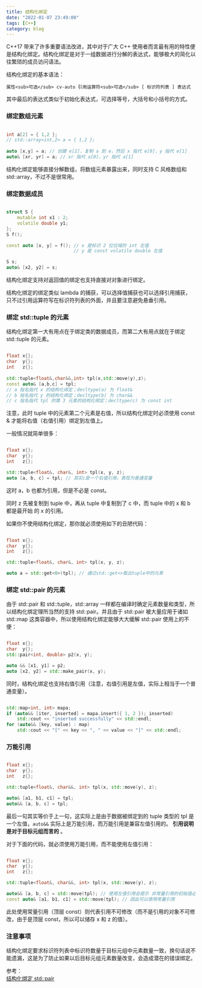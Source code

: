 ```yaml
---
title: 结构化绑定
date: "2022-01-07 23:49:00"
tags: [C++]
category: blog
---
```


C++17 带来了许多重要语法改进，其中对于广大 C++ 使用者而言最有用的特性便是结构化绑定。结构化绑定是对于一组数据进行分解的表达式，能够极大的简化以往繁琐的成员访问语法。

<!-- more -->

结构化绑定的基本语法：

`属性<sub>可选</sub> cv-auto 引用运算符<sub>可选</sub> [ 标识符列表 ] 表达式`

其中最后的表达式类似于初始化表达式，可选择等号，大括号和小括号的方式。

### 绑定数组元素

```cpp

int a[2] = { 1,2 };
// std::array<int,2> a = { 1,2 };
 
auto [x,y] = a; // 创建 e[2]，复制 a 到 e，然后 x 指代 e[0]，y 指代 e[1]
auto& [xr, yr] = a; // xr 指代 a[0]，yr 指代 a[1]

```

结构化绑定能够直接分解数组，将数组元素暴露出来，同时支持 C 风格数组和 std::array，不过不是很常用。

### 绑定数据成员

```cpp

struct S {
    mutable int x1 : 2;
    volatile double y1;
};
S f();

const auto [x, y] = f(); // x 是标识 2 位位域的 int 左值
                         // y 是 const volatile double 左值

S s;
auto& [x2, y2] = s;

```

结构化绑定支持对返回值的绑定也支持直接对对象进行绑定。

结构化绑定的绑定类似 lambda 的捕获，可以选择值捕获也可以选择引用捕获，只不过引用运算符写在标识符列表的外面，并且要注意避免悬垂引用。

### 绑定 std::tuple 的元素

结构化绑定第一大有用点在于绑定类的数据成员，而第二大有用点就在于绑定 std::tuple 的元素。

```cpp

float x{};
char  y{};
int   z{};
 
std::tuple<float&,char&&,int> tpl(x,std::move(y),z);
const auto& [a,b,c] = tpl;
// a 指名指代 x 的结构化绑定；decltype(a) 为 float&
// b 指名指代 y 的结构化绑定；decltype(b) 为 char&&
// c 指名指代 tpl 的第 3 元素的结构化绑定；decltype(c) 为 const int

```

注意，此时 tuple 中的元素第二个元素是右值，所以结构化绑定时必须使用 const & 才能将右值（右值引用）绑定到左值上。

一般情况就简单很多：

```cpp

float x{};
char  y{};
int   z{};

std::tuple<float&, char&, int> tpl(x, y, z);
auto [a, b, c] = tpl; // 其实c是一个右值引用，表现为普通变量

```

这时 a，b 也都为引用，但是不必是 const。

同时 z 先被复制到 tuple 中，再从 tuple 中复制到了 c 中，而 tuple 中的 x 和 b 都是最开始 的 x 的引用。

如果你不使用结构化绑定，那你就必须使用如下的丑陋代码：

```cpp

float x{};
char  y{};
int   z{};

std::tuple<float&, char&, int> tpl(x, y, z);

auto a = std::get<0>(tpl); // 通过std::get<>取出tuple中的元素

```

### 绑定 std::pair 的元素

由于 std::pair 和 std::tuple，std::array 一样都在编译时确定元素数量和类型，所以结构化绑定理所当然的支持 std::pair。并且由于 std::pair 被大量应用于诸如 std::map 这类容器中，所以使用结构化绑定能够大大缓解 std::pair 使用上的不便：

```cpp

float x{};
char  y{};
std::pair<int, double> p2(x, y);

auto && [x1, y1] = p2;
auto [x2, y2] = std::make_pair(x, y);

```

同时，结构化绑定也支持右值引用（注意，右值引用是左值，实际上相当于一个普通变量）。

```cpp

std::map<int, int> mapa;
if (auto&& [iter, inserted] = mapa.insert({ 1, 2 }); inserted)
    std::cout << "inserted successfully" << std::endl;
for (auto&& [key, value] : map)
    std::cout << "[" << key << ", " << value << "]" << std::endl;

```

### 万能引用

```cpp

float x{};
char  y{};
int   z{};

std::tuple<float&, char&&, int> tpl(x, std::move(y), z);

auto& [a1, b1, c1] = tpl;
auto&& [a, b, c] = tpl;

```

最后一句其实等价于上一句，这实际上是由于数据被绑定到的 tuple 类型的 tpl 是一个左值，`auto&&` 实际上是万能引用，而万能引用是兼容左值引用的。 **引用说明是对于目标元组而言的** 。

对于下面的代码，就必须使用万能引用，而不能使用左值引用：

```cpp

float x{};
char  y{};
int   z{};

std::tuple<float&, char&&, int> tpl(x, std::move(y), z);

auto&& [a, b, c] = std::move(tpl); // 使用左值引用会提示 非常量引用的初始值必须为左值
const auto& [a1, b1, c1] = std::move(tpl); // 因此可以使用常量引用

```

此处使用常量引用（顶层 const）则代表引用不可修改（而不是引用的对象不可修改，由于是顶层 const，所以可以储存 x 和 z 的值）。

### 注意事项

结构化绑定要求标识符列表中标识符数量于目标元组中元素数量一致，换句话说不能遗漏，这是为了防止如果以后目标元组元素数量改变，会造成潜在的错误绑定。

<div class="ref-label">参考：</div>
<div class="ref-list">
<a href="https://zh.cppreference.com/w/cpp/language/structured_binding">
结构化绑定
</a>
<a href="https://zh.cppreference.com/w/cpp/utility/pair">
std::pair
</a>
</div>